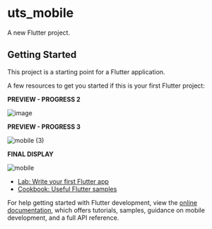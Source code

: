 # uts_mobile

A new Flutter project.

## Getting Started

This project is a starting point for a Flutter application.

A few resources to get you started if this is your first Flutter project:

**PREVIEW - PROGRESS 2**

![image](https://github.com/Mirabelljoicelaura/MOBILE/assets/91585408/05ea721c-d4d6-4ce4-b01c-3474caccbb20)

**PREVIEW - PROGRESS 3**

![mobile (3)](https://github.com/Mirabelljoicelaura/MOBILE/assets/91585408/e239077f-89bd-4e78-975b-e479dd8fbcd0)

**FINAL DISPLAY**

![mobile](https://github.com/Mirabelljoicelaura/MOBILE/assets/91585408/578fc19f-0a33-4875-988a-e01227fce55c)



- [Lab: Write your first Flutter app](https://docs.flutter.dev/get-started/codelab)
- [Cookbook: Useful Flutter samples](https://docs.flutter.dev/cookbook)

For help getting started with Flutter development, view the
[online documentation](https://docs.flutter.dev/), which offers tutorials,
samples, guidance on mobile development, and a full API reference.
